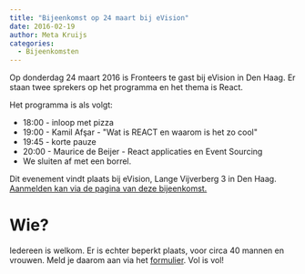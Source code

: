 ```yaml
---
title: "Bijeenkomst op 24 maart bij eVision"
date: 2016-02-19
author: Meta Kruijs
categories: 
  - Bijeenkomsten
---
```

Op donderdag 24 maart 2016 is Fronteers te gast bij eVision in Den Haag. Er staan twee sprekers op het programma en het thema is React.

Het programma is als volgt:

* 18:00 - inloop met pizza
* 19:00 - Kamil Afşar - "Wat is REACT en waarom is het zo cool"
* 19:45 - korte pauze
* 20:00 - Maurice de Beijer - React applicaties en Event Sourcing
* We sluiten af met een borrel.

Dit evenement vindt plaats bij eVision, Lange Vijverberg 3 in Den Haag. [Aanmelden kan via de pagina van deze bijeenkomst.](/bijeenkomsten/2016/evision)

# Wie?

Iedereen is welkom. Er is echter beperkt plaats, voor circa 40 mannen en vrouwen. Meld je daarom aan via het [formulier](https://fronteers.nl/bijeenkomsten/2016/evision). Vol is vol!
